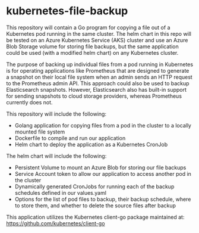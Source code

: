 # kubernetes-file-backup

This repository will contain a Go program for copying a file out of a Kubernetes pod running in the same cluster. The helm chart in this repo will be tested on an Azure Kubernetes Service (AKS) cluster and use an Azure Blob Storage volume for storing file backups, but the same application could be used (with a modified helm chart) on any Kubernetes cluster.

The purpose of backing up individual files from a pod running in Kubernetes is for operating applications like Prometheus that are designed to generate a snapshot on their local file system when an admin sends an HTTP request to the Prometheus admin API. This approach could also be used to backup Elasticsearch snapshots. However, Elasticsearch also has built-in support for sending snapshots to cloud storage providers, whereas Prometheus currently does not.

This repository will include the following:
- Golang application for copying files from a pod in the cluster to a locally mounted file system
- Dockerfile to compile and run our application
- Helm chart to deploy the application as a Kubernetes CronJob

The helm chart will include the following:
- Persistent Volume to mount an Azure Blob for storing our file backups
- Service Account token to allow our application to access another pod in the cluster
- Dynamically generated CronJobs for running each of the backup schedules defined in our values.yaml
- Options for the list of pod files to backup, their backup schedule, where to store them, and whether to delete the source files after backup

This application utilizes the Kubernetes client-go package maintained at: https://github.com/kubernetes/client-go
